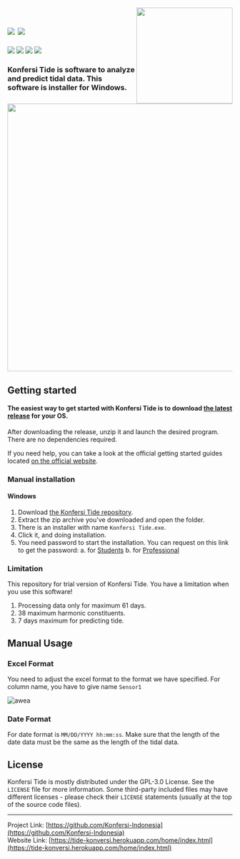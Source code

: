 <!--
*** Official Konfersi Indonesia README
*** by Konfersi Indonesia, 2022
-->

<h1>
  <a href="https://tide-konversi.herokuapp.com/home/index.html">
  <img src="https://raw.githubusercontent.com/Konfersi-Indonesia/KonfersiTide-Trial/main/Picture1.ico" width="215px" align="right" />
</a>
  <br>
  <a href="https://github.com/Konfersi-Indonesia/KonfersiTide-Trial/blob/main/README.md">
    <img src="https://img.shields.io/badge/English-ff8502.svg?style=for-the-badge" /></a>
  <a href="https://github.com/Konfersi-Indonesia/KonfersiTide-Trial/blob/main/README_ID.md">
    <img src="https://img.shields.io/badge/-bahasa Indonesia-ff00ca.svg?style=for-the-badge" /></a>
</h1>
<a href="https://www.youtube.com/channel/UCKlCsfk5rgeJE-tmkljL5ew">
  <img src="https://img.shields.io/youtube/channel/subscribers/UCKlCsfk5rgeJE-tmkljL5ew?style=for-the-badge" /></a>
<a href="https://www.instagram.com/konfersi.id/">
  <img src="https://img.shields.io/badge/Instagram-Follow-red?style=for-the-badge" /></a>
<a href="https://www.linkedin.com/company/konfersi-indonesia/">
  <img src="https://img.shields.io/badge/LinkedIn-Follow-red?style=for-the-badge" /></a>
<a href="https://www.facebook.com/konfersi.id">
  <img src="https://img.shields.io/badge/Facebook-Follow-red?style=for-the-badge" /></a>
<br>

<h3>
  Konfersi Tide is software to analyze and predict tidal data. This software is installer for Windows.
</h3>

<a href="https://github.com/Konfersi-Indonesia/KonfersiTide-Trial">
  <img src="https://user-images.githubusercontent.com/82978589/153845674-cf86b54a-a6a1-487b-be6d-83b59b0b0f9a.png" width="600px" align="center" />
</a>

## Getting started

#### The easiest way to get started with Konfersi Tide is to download [the latest release](https://tide-konversi.herokuapp.com/home/index.html) for your OS.<br>
After downloading the release, unzip it and launch the desired program.<br>
There are no dependencies required.

If you need help, you can take a look at the official getting started guides located <a href="https://tide-konversi.herokuapp.com/home/index.html">on the official website</a>.<br>

### Manual installation
#### Windows

1. Download [the Konfersi Tide repository](https://github.com/Konfersi-Indonesia/KonfersiTide-Trial).
2. Extract the zip archive you've downloaded and open the folder.
3. There is an installer with name `Konfersi Tide.exe`.
4. Click it, and doing installation.
5. You need password to start the installation. You can request on this link to get the password:
    a. for [Students](https://konfersi.herokuapp.com/home/studentmetocean.html)
    b. for [Professional](https://konfersi.herokuapp.com/home/profmetocean.html)

### Limitation

This repository for trial version of Konfersi Tide. You have a limitation when you use this software!

1. Processing data only for maximum 61 days.
2. 38 maximum harmonic constituents.
3. 7 days maximum for predicting tide.

## Manual Usage
### Excel Format

You need to adjust the excel format to the format we have specified. For column name, you have to give name `Sensor1`

![awea](https://user-images.githubusercontent.com/82978589/153844645-54c3247d-e975-4c26-8182-2b0863d182e8.png)

### Date Format

For date format is `MM/DD/YYYY hh:mm:ss`. Make sure that the length of the date data must be the same as the length of the tidal data.

## License

Konfersi Tide is mostly distributed under the GPL-3.0 License. See the `LICENSE` file for more information.
Some third-party included files may have different licenses - please check their `LICENSE` statements (usually at the top of the source code files).

<hr>

Project Link: [https://github.com/Konfersi-Indonesia](https://github.com/Konfersi-Indonesia)
<br/>
Website Link: [https://tide-konversi.herokuapp.com/home/index.html](https://tide-konversi.herokuapp.com/home/index.html)
<br/>
